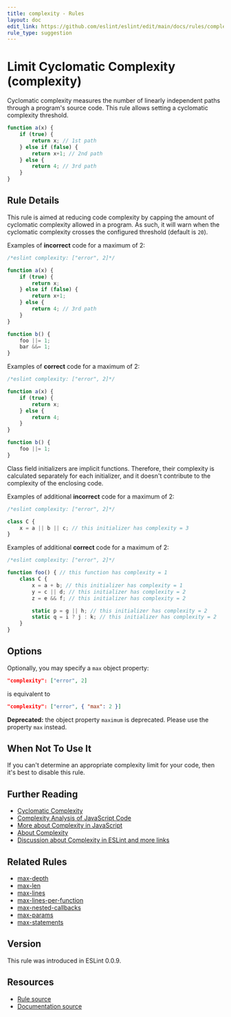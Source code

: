 ```yaml
---
title: complexity - Rules
layout: doc
edit_link: https://github.com/eslint/eslint/edit/main/docs/rules/complexity.md
rule_type: suggestion
---
```

<!-- Note: No pull requests accepted for this file. See README.md in the root directory for details. -->

# Limit Cyclomatic Complexity (complexity)

Cyclomatic complexity measures the number of linearly independent paths through a program's source code. This rule allows setting a cyclomatic complexity threshold.

```js
function a(x) {
    if (true) {
        return x; // 1st path
    } else if (false) {
        return x+1; // 2nd path
    } else {
        return 4; // 3rd path
    }
}
```

## Rule Details

This rule is aimed at reducing code complexity by capping the amount of cyclomatic complexity allowed in a program. As such, it will warn when the cyclomatic complexity crosses the configured threshold (default is `20`).

Examples of **incorrect** code for a maximum of 2:

```js
/*eslint complexity: ["error", 2]*/

function a(x) {
    if (true) {
        return x;
    } else if (false) {
        return x+1;
    } else {
        return 4; // 3rd path
    }
}

function b() {
    foo ||= 1;
    bar &&= 1;
}
```

Examples of **correct** code for a maximum of 2:

```js
/*eslint complexity: ["error", 2]*/

function a(x) {
    if (true) {
        return x;
    } else {
        return 4;
    }
}

function b() {
    foo ||= 1;
}
```

Class field initializers are implicit functions. Therefore, their complexity is calculated separately for each initializer, and it doesn't contribute to the complexity of the enclosing code.

Examples of additional **incorrect** code for a maximum of 2:

```js
/*eslint complexity: ["error", 2]*/

class C {
    x = a || b || c; // this initializer has complexity = 3
}
```

Examples of additional **correct** code for a maximum of 2:

```js
/*eslint complexity: ["error", 2]*/

function foo() { // this function has complexity = 1
    class C {
        x = a + b; // this initializer has complexity = 1
        y = c || d; // this initializer has complexity = 2
        z = e && f; // this initializer has complexity = 2

        static p = g || h; // this initializer has complexity = 2
        static q = i ? j : k; // this initializer has complexity = 2
    }
}
```

## Options

Optionally, you may specify a `max` object property:

```json
"complexity": ["error", 2]
```

is equivalent to

```json
"complexity": ["error", { "max": 2 }]
```

**Deprecated:** the object property `maximum` is deprecated. Please use the property `max` instead.

## When Not To Use It

If you can't determine an appropriate complexity limit for your code, then it's best to disable this rule.

## Further Reading

* [Cyclomatic Complexity](https://en.wikipedia.org/wiki/Cyclomatic_complexity)
* [Complexity Analysis of JavaScript Code](https://ariya.io/2012/12/complexity-analysis-of-javascript-code)
* [More about Complexity in JavaScript](https://craftsmanshipforsoftware.com/2015/05/25/complexity-for-javascript/)
* [About Complexity](https://web.archive.org/web/20160808115119/http://jscomplexity.org/complexity)
* [Discussion about Complexity in ESLint and more links](https://github.com/eslint/eslint/issues/4808#issuecomment-167795140)

## Related Rules

* [max-depth](max-depth)
* [max-len](max-len)
* [max-lines](max-lines)
* [max-lines-per-function](max-lines-per-function)
* [max-nested-callbacks](max-nested-callbacks)
* [max-params](max-params)
* [max-statements](max-statements)

## Version

This rule was introduced in ESLint 0.0.9.

## Resources

* [Rule source](https://github.com/eslint/eslint/tree/HEAD/lib/rules/complexity.js)
* [Documentation source](https://github.com/eslint/eslint/tree/HEAD/docs/rules/complexity.md)

